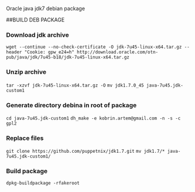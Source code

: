 Oracle java jdk7 debian package

##BUILD DEB PACKAGE
### Download jdk archive 

  `wget --continue --no-check-certificate -O jdk-7u45-linux-x64.tar.gz --header "Cookie: gpw_e24=h" http://download.oracle.com/otn-pub/java/jdk/7u45-b18/jdk-7u45-linux-x64.tar.gz`

### Unzip archive 

  `tar -xzvf jdk-7u45-linux-x64.tar.gz -O` 
  `mv jdk1.7.0_45 java-7u45.jdk-custom1`

### Generate directory debina in root of package

  `cd java-7u45.jdk-custom1`
  `dh_make -e kobrin.artem@gmail.com -n -s -c gpl2`

### Replace files

  `git clone https://github.com/puppetnix/jdk1.7.git`
  `mv jdk1.7/* java-7u45.jdk-custom1/`

### Build package

`dpkg-buildpackage -rfakeroot`
